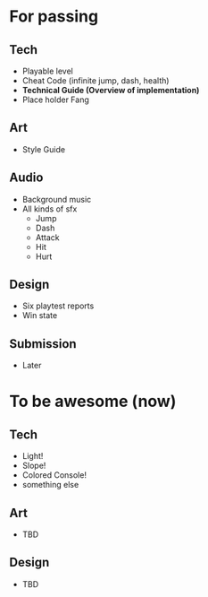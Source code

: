 # For passing
## Tech
- Playable level
- Cheat Code (infinite jump, dash, health)
- **Technical Guide (Overview of implementation)**
- Place holder Fang

## Art
- Style Guide

## Audio
- Background music
- All kinds of sfx
  - Jump
  - Dash
  - Attack
  - Hit
  - Hurt

## Design
- Six playtest reports
- Win state

## Submission
- Later

# To be awesome (now)
## Tech
- Light!
- Slope!
- Colored Console!
- something else

## Art
- TBD

## Design
- TBD